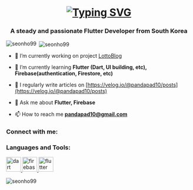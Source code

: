 
<h1 align="center"><a href="https://git.io/typing-svg"><img src="https://readme-typing-svg.demolab.com?font=Sour+Gummy&size=37&pause=1000&color=000000&width=435&lines=Hi+I'm+Flutter+Developer+!;Thanks+for+visiting+GitHub" alt="Typing SVG" /></a></h1>
<h3 align="center">A steady and passionate Flutter Developer from South Korea</h3>

<p><img align="left" src="https://github-readme-stats.vercel.app/api/top-langs?username=seonho99&show_icons=true&locale=en&layout=compact" alt="seonho99" /></p>

<p>&nbsp;<img align="center" src="https://github-readme-stats.vercel.app/api?username=seonho99&show_icons=true&locale=en" alt="seonho99" /></p>



- 🔭 I’m currently working on project [LottoBlog](https://github.com/seonho99/lottoblog)

- 🌱 I’m currently learning **Flutter (Dart, UI building, etc), Firebase(authentication, Firestore, etc)**

- 📝 I regularly write articles on [https://velog.io/@pandapad10/posts](https://velog.io/@pandapad10/posts)

- 💬 Ask me about **Flutter, Firebase**

- 📫 How to reach me **pandapad10@gmail.com**

<h3 align="left">Connect with me:</h3>
<p align="left">
</p>

<h3 align="left">Languages and Tools:</h3>
<p align="left"> <a href="https://dart.dev" target="_blank" rel="noreferrer"> <img src="https://www.vectorlogo.zone/logos/dartlang/dartlang-icon.svg" alt="dart" width="40" height="40"/> </a> <a href="https://firebase.google.com/" target="_blank" rel="noreferrer"> <img src="https://www.vectorlogo.zone/logos/firebase/firebase-icon.svg" alt="firebase" width="40" height="40"/> </a> <a href="https://flutter.dev" target="_blank" rel="noreferrer"> <img src="https://www.vectorlogo.zone/logos/flutterio/flutterio-icon.svg" alt="flutter" width="40" height="40"/> </a> </p>


<p><img align="center" src="https://github-readme-streak-stats.herokuapp.com/?user=seonho99&" alt="seonho99" /></p>
